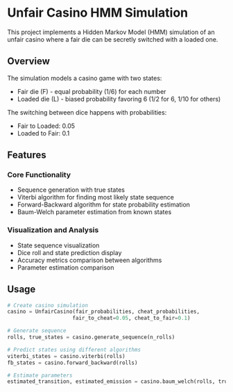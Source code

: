 # Unfair Casino HMM Simulation

This project implements a Hidden Markov Model (HMM) simulation of an unfair casino where a fair die can be secretly switched with a loaded one.

## Overview

The simulation models a casino game with two states:
- Fair die (F) - equal probability (1/6) for each number
- Loaded die (L) - biased probability favoring 6 (1/2 for 6, 1/10 for others)

The switching between dice happens with probabilities:
- Fair to Loaded: 0.05
- Loaded to Fair: 0.1 

## Features

### Core Functionality
- Sequence generation with true states
- Viterbi algorithm for finding most likely state sequence
- Forward-Backward algorithm for state probability estimation
- Baum-Welch parameter estimation from known states

### Visualization and Analysis
- State sequence visualization
- Dice roll and state prediction display
- Accuracy metrics comparison between algorithms
- Parameter estimation comparison

## Usage

```python
# Create casino simulation
casino = UnfairCasino(fair_probabilities, cheat_probabilities, 
                     fair_to_cheat=0.05, cheat_to_fair=0.1)

# Generate sequence
rolls, true_states = casino.generate_sequence(n_rolls)

# Predict states using different algorithms
viterbi_states = casino.viterbi(rolls)
fb_states = casino.forward_backward(rolls)

# Estimate parameters
estimated_transition, estimated_emission = casino.baum_welch(rolls, true_states)
